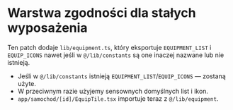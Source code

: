 # Warstwa zgodności dla stałych wyposażenia

Ten patch dodaje `lib/equipment.ts`, który eksportuje `EQUIPMENT_LIST` i `EQUIP_ICONS`
nawet jeśli w `@/lib/constants` są one inaczej nazwane lub nie istnieją.

- Jeśli w `@/lib/constants` istnieją `EQUIPMENT_LIST`/`EQUIP_ICONS` — zostaną użyte.
- W przeciwnym razie użyjemy sensownych domyślnych list i ikon.
- `app/samochod/[id]/EquipTile.tsx` importuje teraz z `@/lib/equipment`.
